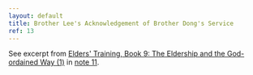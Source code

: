 ```yaml
---
layout: default
title: Brother Lee's Acknowledgement of Brother Dong's Service 
ref: 13
---
```


See excerpt from [Elders' Training, Book 9: The Eldership and the God-ordained Way (1)](http://www.ministrybooks.org/books.cfm?xid=7TMZ98QLAECK8) in [note 11](). 